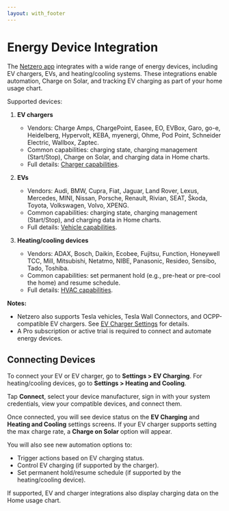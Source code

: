 ```yaml
---
layout: with_footer
---
```


# Energy Device Integration

The [Netzero app](https://www.netzero.energy) integrates with a wide range of energy devices,
including EV chargers, EVs, and heating/cooling systems. These integrations enable automation,
Charge on Solar, and tracking EV charging as part of your home usage chart.

Supported devices:

1. **EV chargers**
   - Vendors: Charge Amps, ChargePoint, Easee, EO, EVBox, Garo, go-e, Heidelberg, Hypervolt, KEBA, myenergi, Ohme, Pod Point, Schneider Electric, Wallbox, Zaptec.
   - Common capabilities: charging state, charging management (Start/Stop), Charge on Solar, and charging data in Home charts.
   - Full details: [Charger capabilities](https://developers.enode.com/api/capabilities/charger).

2. **EVs**
   - Vendors: Audi, BMW, Cupra, Fiat, Jaguar, Land Rover, Lexus, Mercedes, MINI, Nissan, Porsche, Renault, Rivian, SEAT, Škoda, Toyota, Volkswagen, Volvo, XPENG.
   - Common capabilities: charging state, charging management (Start/Stop), and charging data in Home charts.
   - Full details: [Vehicle capabilities](https://developers.enode.com/api/capabilities/vehicle).

3. **Heating/cooling devices**
   - Vendors: ADAX, Bosch, Daikin, Ecobee, Fujitsu, Function, Honeywell TCC, Mill, Mitsubishi, Netatmo, NIBE, Panasonic, Resideo, Sensibo, Tado, Toshiba.
   - Common capabilities: set permanent hold (e.g., pre-heat or pre-cool the home) and resume schedule.
   - Full details: [HVAC capabilities](https://developers.enode.com/api/capabilities/hvac).

**Notes:**
- Netzero also supports Tesla vehicles, Tesla Wall Connectors, and OCPP-compatible EV chargers. See [EV Charger Settings](https://docs.netzero.energy/docs/ev_charging/Settings) for details.
- A Pro subscription or active trial is required to connect and automate energy devices.

## Connecting Devices

To connect your EV or EV charger, go to **Settings > EV Charging**.
For heating/cooling devices, go to **Settings > Heating and Cooling**.

Tap **Connect**, select your device manufacturer, sign in with your system credentials, view your compatible devices, and connect them.

Once connected, you will see device status on the **EV Charging** and **Heating and Cooling** settings screens.
If your EV charger supports setting the max charge rate, a **Charge on Solar** option will appear.

You will also see new automation options to:
- Trigger actions based on EV charging status.
- Control EV charging (if supported by the charger).
- Set permanent hold/resume schedule (if supported by the heating/cooling device).

If supported, EV and charger integrations also display charging data on the Home usage chart.
